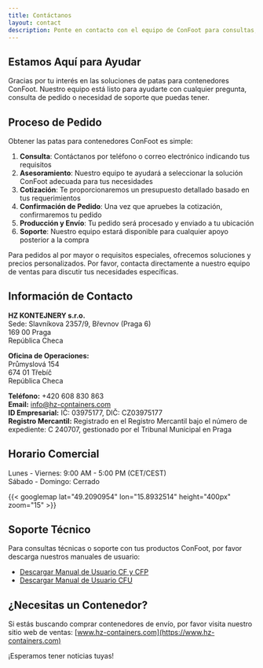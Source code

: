 ```yaml
---
title: Contáctanos
layout: contact
description: Ponte en contacto con el equipo de ConFoot para consultas, pedidos y soporte.
---
```


## Estamos Aquí para Ayudar

Gracias por tu interés en las soluciones de patas para contenedores ConFoot. Nuestro equipo está listo para ayudarte con cualquier pregunta, consulta de pedido o necesidad de soporte que puedas tener.

## Proceso de Pedido

Obtener las patas para contenedores ConFoot es simple:

1. **Consulta**: Contáctanos por teléfono o correo electrónico indicando tus requisitos  
2. **Asesoramiento**: Nuestro equipo te ayudará a seleccionar la solución ConFoot adecuada para tus necesidades  
3. **Cotización**: Te proporcionaremos un presupuesto detallado basado en tus requerimientos  
4. **Confirmación de Pedido**: Una vez que apruebes la cotización, confirmaremos tu pedido  
5. **Producción y Envío**: Tu pedido será procesado y enviado a tu ubicación  
6. **Soporte**: Nuestro equipo estará disponible para cualquier apoyo posterior a la compra

Para pedidos al por mayor o requisitos especiales, ofrecemos soluciones y precios personalizados. Por favor, contacta directamente a nuestro equipo de ventas para discutir tus necesidades específicas.

## Información de Contacto

**HZ KONTEJNERY s.r.o.**  
Sede: Slavníkova 2357/9, Břevnov (Praga 6)  
169 00 Praga  
República Checa

**Oficina de Operaciones:**  
Průmyslová 154  
674 01 Třebíč  
República Checa

**Teléfono:** +420 608 830 863  
**Email:** [info@hz-containers.com](mailto:info@hz-containers.com)  
**ID Empresarial:** IČ: 03975177, DIČ: CZ03975177  
**Registro Mercantil:** Registrado en el Registro Mercantil bajo el número de expediente: C 240707, gestionado por el Tribunal Municipal en Praga

## Horario Comercial

Lunes - Viernes: 9:00 AM - 5:00 PM (CET/CEST)  
Sábado - Domingo: Cerrado

{{< googlemap lat="49.2090954" lon="15.8932514" height="400px" zoom="15" >}}

## Soporte Técnico

Para consultas técnicas o soporte con tus productos ConFoot, por favor descarga nuestros manuales de usuario:
- [Descargar Manual de Usuario CF y CFP](/wp-content/confoot_navod-k-pouziti_CZ.pdf)
- [Descargar Manual de Usuario CFU](/wp-content/confoot_CFU_navod-k-pouziti_CZ.pdf)

## ¿Necesitas un Contenedor?

Si estás buscando comprar contenedores de envío, por favor visita nuestro sitio web de ventas:
[www.hz-containers.com](https://www.hz-containers.com)

¡Esperamos tener noticias tuyas!